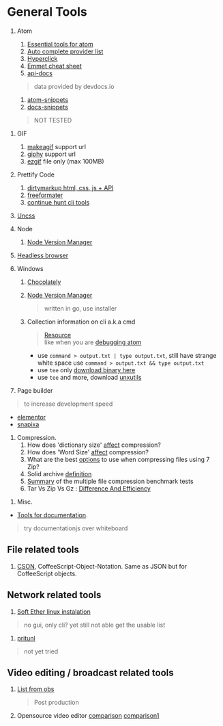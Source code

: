 # General Tools

<!-- ## Programming related tools
  also make sure this file have header proper classification
 -->
1. Atom
    1. [Essential tools for atom](atom1)
    2. [Auto complete provider list](atom2)
    2. [Hyperclick](atom3)
    2. [Emmet cheat sheet](atom4)
    1. [api-docs][api-docs]
     > data provided by devdocs.io

    1. [atom-snippets][atom-snippets]
    1. [docs-snippets][docs-snippets]
      > NOT TESTED

[atom1]: https://www.sitepoint.com/10-essential-atom-add-ons/
[atom2]: https://github.com/atom/autocomplete-plus/wiki/Autocomplete-Providers
[atom3]: https://atom.io/packages/hyperclick
[atom4]: https://docs.emmet.io/cheat-sheet/
[api-docs]: https://atom.io/packages/api-docs
[atom-snippets]: https://flight-manual.atom.io/using-atom/sections/snippets/
[docs-snippets]: https://atom.io/packages/docs-snippets

1. GIF
    1. [makeagif](http://makeagif.com/video-to-gif) support url
    2. [giphy](https://giphy.com/create/gifmaker) support url
    2. [ezgif](https://giphy.com/create/gifmaker) file only (max 100MB)


1. Prettify Code

    1. [dirtymarkup html, css, js + API](https://dirtymarkup.com/)
    2. [freeformater](https://www.freeformatter.com)
    2. [continue hunt cli tools](https://www.google.co.id/search?q=html+pretty+print+npm&oq=html+pretty+print+npm&gs_l=psy-ab.3..33i22i29i30k1.12784.15800.0.16882.9.9.0.0.0.0.283.1215.2j4j2.8.0....0...1.1.64.psy-ab..1.8.1211...0j35i39k1j0i22i10i30k1.7WO0l7iA_WE)

1. [Uncss][uncss]

1. Node

   1. [Node Version Manager](https://github.com/creationix/nvm)
1. [Headless browser](https://github.com/dhamaniasad/HeadlessBrowsers)
1. Windows

    1. [Chocolately](https://chocolatey.org/install)
    2. [Node Version Manager](https://github.com/coreybutler/nvm-windows)
       >  written in go, use installer

    2. Collection information on cli a.k.a cmd
       >[Resource](https://stackoverflow.com/questions/796476/displaying-windows-command-prompt-output-and-redirecting-it-to-a-file)  
  like when you are [debugging atom](http://flight-manual.atom.io/hacking-atom/sections/debugging/)

       -  use `command > output.txt | type output.txt`, still have strange white space use `command > output.txt && type output.txt`
       -  use `tee` only [download binary here](https://code.google.com/archive/p/wintee/downloads)
       -  use `tee` and more, download [unxutils](https://stackoverflow.com/a/796492/2368696)

1. Page builder
  > to increase development speed
  - [elementor][wp-elementor]
  - [snapixa][snapixa]

[snapixa]: http://snapixa.co/
[wp-elementor]: https://wordpress.org/plugins/elementor

1. Compression.
   1. How does 'dictionary size' [affect][concept compression] compression?
   1. How does 'Word Size' [affect][concept compression1] compression?
   1. What are the best [options][concept compression2] to use when compressing files using 7 Zip?
   1. Solid archive [definition][concept compression3]
   1. [Summary][benchmark compression] of the multiple file compression benchmark tests
   1. Tar Vs Zip Vs Gz : [Difference And Efficiency][compression comparison]

[concept compression]: https://superuser.com/questions/616785/how-does-dictionary-size-affect-compression
[concept compression1]: https://superuser.com/questions/1022352/how-does-word-size-affect-compression
[concept compression2]: https://superuser.com/questions/281573/what-are-the-best-options-to-use-when-compressing-files-using-7-zip
[benchmark compression]: http://www.maximumcompression.com/data/summary_mf2.php#data
[concept compression3]: http://www.peazip.org/what-is-solid-compression.html
[compression comparison]: https://itsfoss.com/tar-vs-zip-vs-gz/
[uncss]: https://github.com/uncss/uncss

1. Misc.
 - [Tools for documentation][tools-doc].
  > try documentationjs over whiteboard

[tools-doc]: https://github.com/unicodeveloper/awesome-documentation-tools

## File related tools
1. [CSON][cson], CoffeeScript-Object-Notation. Same as JSON but for CoffeeScript objects.

[cson]: https://github.com/bevry/cson

## Network related tools
1. [Soft Ether linux instalation][tutorial-on-medium]
> no gui, only cli?
 yet still not able get the usable list

1. [pritunl][pritunl-github]
> not yet tried

[tutorial-on-medium]: https://medium.com/@anuradha.15/installation-guide-of-softether-vpn-client-on-linux-54a405a0ae2c
[pritunl-github]: https://github.com/pritunl/pritunl


## Video editing / broadcast related tools
1. [List from obs][post-prod]
   > Post production

1. Opensource video editor [comparison][compare1] [comparison1][compare2]

[compare1]: https://www.tecmint.com/best-free-video-editing-softwares-for-linux/
[compare2]: https://itsfoss.com/best-video-editing-software-linux/
[post-prod]: https://obsproject.com/forum/resources/post-production-tools-you-can-use.234/
